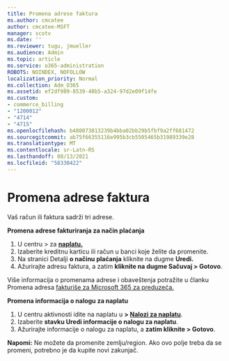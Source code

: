 ```yaml
---
title: Promena adrese faktura
ms.author: cmcatee
author: cmcatee-MSFT
manager: scotv
ms.date: ''
ms.reviewer: tugu, jmueller
ms.audience: Admin
ms.topic: article
ms.service: o365-administration
ROBOTS: NOINDEX, NOFOLLOW
localization_priority: Normal
ms.collection: Adm_O365
ms.assetid: ef2df989-8539-48b5-a324-97d2e09f14fe
ms.custom:
- commerce_billing
- "1200012"
- "4714"
- "4715"
ms.openlocfilehash: b480073813239b4bba02bb29b5fbf9a2ff681472
ms.sourcegitcommit: ab75f66355116e995b3cb5505465b31989339e28
ms.translationtype: MT
ms.contentlocale: sr-Latn-RS
ms.lasthandoff: 08/13/2021
ms.locfileid: "58330422"
---
```

# <a name="change-your-billing-address"></a>Promena adrese faktura

Vaš račun ili faktura sadrži tri adrese.

**Promena adrese fakturiranja za način plaćanja**

1. U centru > za **[naplatu.](https://go.microsoft.com/fwlink/p/?linkid=2018806)**
2. Izaberite kreditnu karticu ili račun u banci koje želite da promenite.
3. Na stranici Detalji **o načinu plaćanja** kliknite na dugme **Uredi.**
4. Ažurirajte adresu faktura, a zatim **kliknite na dugme Sačuvaj > Gotovo**.

Više informacija o promenama adrese i obaveštenja potražite u članku Promena adresa [fakturiše za Microsoft 365 za preduzeća.](https://docs.microsoft.com/microsoft-365/commerce/billing-and-payments/change-your-billing-addresses)

**Promena informacija o nalogu za naplatu**

1. U centru aktivnosti idite na naplatu u **> [Nalozi za naplatu](https://admin.microsoft.com/Adminportal/Home?source=applauncher#/BillingAccounts/billing-accounts)**.
2. Izaberite **stavku Uredi informacije o nalogu za naplatu**.
3. Ažurirajte informacije o nalogu za naplatu, a **zatim kliknite > Gotovo**.

**Napomi:** Ne možete da promenite zemlju/region. Ako ovo polje treba da se promeni, potrebno je da kupite novi zakunjač.
